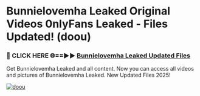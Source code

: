 # Bunnielovemha Leaked Original Videos 0nlyFans Leaked - Files Updated! (doou)

<h3>🔴 CLICK HERE 🌐==►► <a href="https://tinyurl.com/2wckxsce" rel="nofollow">Bunnielovemha Leaked Updated Files</a></h3>

Get Bunnielovemha Leaked and all content. Now you can access all videos and pictures of Bunnielovemha Leaked. New Updated Files 2025!

[![doou](https://i.imgur.com/AFduVYN.gif)](https://tinyurl.com/2wckxsce)
